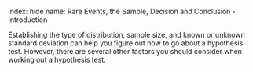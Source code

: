 index: hide
name: Rare Events, the Sample, Decision and Conclusion - Introduction

Establishing the type of distribution, sample size, and known or unknown standard deviation can help you figure out how to go about a hypothesis test. However, there are several other factors you should consider when working out a hypothesis test.
